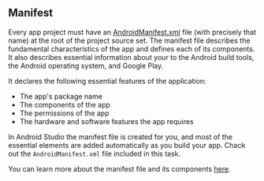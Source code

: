 Manifest
--------

Every app project must have an <a href="psi_element://Configuration/Manifest/src/main/AndroidManifest.xml:2">AndroidManifest.xml</a> 
file (with precisely that name) at the root of the project source set.
The manifest file describes the fundamental characteristics of the app and defines each of its components.
It also describes essential information about your to the Android 
build tools, the Android operating system, and Google Play.

It declares the following essential features of the application:
 - The app's package name
 - The components of the app
 - The permissions of the app
 - The hardware and software features the app requires

In Android Studio the manifest file is created for you, and 
most of the essential elements are added automatically as you build your app.
Chack out the `AndroidManifest.xml` file included in this task.


You can learn more about the manifest file and its components
[here](https://developer.android.com/guide/topics/manifest/manifest-intro).